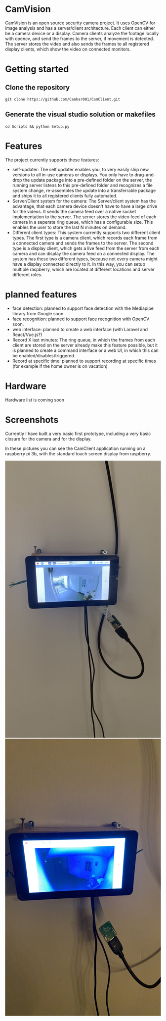 # CamVision

CamVision is an open source security camera project. It uses OpenCV for image analysis and has a server/client architecture. Each client can either be a camera device or a display. Camera clients analyze the footage locally with opencv, and send the frames to the server, if movement is detected. The server stores the video and also sends the frames to all registered display clients, which show the video on connected monitors.

# Getting started

## Clone the repository
```shell
git clone https://github.com/Cankar001/CamClient.git
```

## Generate the visual studio solution or makefiles
```shell
cd Scripts && python Setup.py
```

# Features

The project currently supports these features:

- self-updater: The self updater enables you, to very easily ship new versions to all in-use cameras or displays. You only have to drag-and-drop the update package into a pre-defined folder on the server, the running server listens to this pre-defined folder and recognizes a file system change, re-assembles the update into a transferrable package and ships it to all registered clients fully automated.
- Server/Client system for the camera: The Server/client system has the advantage, that each camera device doesn't have to have a large drive for the videos. It sends the camera feed over a native socket implementation to the server. The server stores the video feed of each camera in a seperate ring queue, which has a configurable size. This enables the user to store the last N minutes on demand.
- Different client types: This system currently supports two different client types. The first type is a camera client, which records each frame from a connected camera and sends the frames to the server. The second type is a display client, which gets a live feed from the server from each camera and can display the camera feed on a connected display. The system has these two different types, because not every camera might have a display connected directly to it. In this way, you can setup multiple raspberry, which are located at different locations and server different roles.

# planned features

- face detection: planned to support face detection with the Mediapipe library from Google soon.
- face recognition: planned to support face recognition with OpenCV soon.
- web interface: planned to create a web interface (with Laravel and React/Vue.js?)
- Record X last minutes: The ring queue, in which the frames from each client are stored on the server already make this feature possible, but it is planned to create a command interface or a web UI, in which this can be enabled/disables/triggered.
- Record at specific time: planned to support recording at specific times (for example if the home owner is on vacation)

# Hardware

Hardware list is coming soon

# Screenshots

Currently I have built a very basic first prototype, including a very basic closure for the camera and for the display.

In these pictures you can see the CamClient application running on a raspberry pi 3b, with the standard touch screen display from raspberry.

![day-time](/Images/client_screenshot_day.jpeg?raw=true "picture from the client at day-time")
![night-time](/Images/client_screenshot_night.jpeg?raw=true "picture from the client at night-time")

